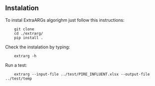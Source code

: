 ## Instalation
To instal ExtraARGs algorighm just follow this instructions:

        git clone
        cd ./extrarg/
        pip install .

Check the instalation by typing:

        extrarg -h

Run a test:

        extrarg --input-file ../test/PIRE_INFLUENT.xlsx --output-file ../test/temp

